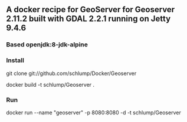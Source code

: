 ## A docker recipe for GeoServer for Geoserver 2.11.2 built with GDAL 2.2.1 running on Jetty 9.4.6
### Based openjdk:8-jdk-alpine

### Install 
git clone git://github.com/schlump/Docker/Geoserver

docker build -t schlump/Geoserver .

### Run

docker run --name "geoserver" -p 8080:8080 -d -t schlump/Geoserver
